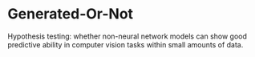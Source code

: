 # Generated-Or-Not

Hypothesis testing: whether non-neural network models can show good predictive ability in computer vision tasks within small amounts of data.

